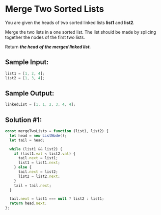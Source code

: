 # Merge Two Sorted Lists

You are given the heads of two sorted linked lists **list1** and **list2**.

Merge the two lists in a one sorted list. The list should be made by splicing together the nodes of the first two lists.

Return **_the head of the merged linked list._**

## Sample Input:

```js
list1 = [1, 2, 4];
list2 = [1, 3, 4];
```

## Sample Output:

```js
linkedList = [1, 1, 2, 3, 4, 4];
```

## Solution #1:

```js
const mergeTwoLists = function (list1, list2) {
  let head = new ListNode();
  let tail = head;

  while (list1 && list2) {
    if (list1.val < list2.val) {
      tail.next = list1;
      list1 = list1.next;
    } else {
      tail.next = list2;
      list2 = list2.next;
    }
    tail = tail.next;
  }

  tail.next = list1 === null ? list2 : list1;
  return head.next;
};
```
